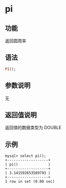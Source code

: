 # pi

## 功能

返回圆周率

## 语法

```Haskell
PI();
```

## 参数说明

无

## 返回值说明

返回值的数据类型为 DOUBLE

## 示例

```Plain Text
mysql> select pi();
+-------------------+
| pi()              |
+-------------------+
| 3.141592653589793 |
+-------------------+
1 row in set (0.00 sec)
```
